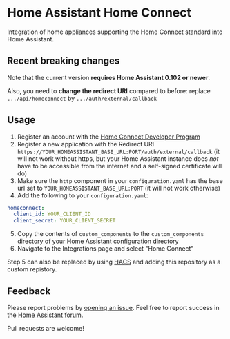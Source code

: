 # Home Assistant Home Connect

Integration of home appliances supporting the Home Connect standard into Home Assistant.

## Recent breaking changes

Note that the current version **requires Home Assistant 0.102 or newer**.

Also, you need to **change the redirect URI** compared to before: replace `.../api/homeconnect` by `.../auth/external/callback`

## Usage

1. Register an account with the [Home Connect Developer Program](https://developer.home-connect.com)
2. Register a new application with the Redirect URI `https://YOUR_HOMEASSISTANT_BASE_URL:PORT/auth/external/callback` (it will not work without https, but your Home Assistant instance does *not* have to be accessible from the internet and a self-signed certificate will do)
3. Make sure the `http` component in your `configuration.yaml` has the base url set to `YOUR_HOMEASSISTANT_BASE_URL:PORT` (it will not work otherwise)
4. Add the following to your `configuration.yaml`:
```yaml
homeconnect:
  client_id: YOUR_CLIENT_ID
  client_secret: YOUR_CLIENT_SECRET
```
5. Copy the contents of `custom_components` to the  `custom_components` directory of your Home Assistant configuration directory
6. Navigate to the Integrations page and select "Home Connect"

Step 5 can also be replaced by using [HACS](https://hacs.xyz/) and adding this repository as a custom repistory.

## Feedback

Please report problems by [opening an issue](https://github.com/DavidMStraub/homeassistant-homeconnect/issues). Feel free to report success in the [Home Assistant forum](https://community.home-assistant.io/t/home-connect-alpha-testers-wanted/82603).

Pull requests are welcome!
